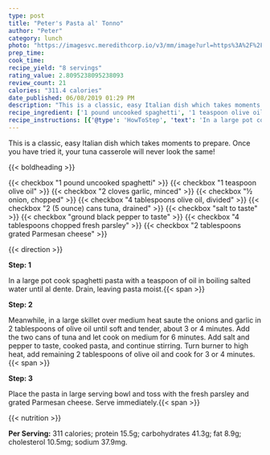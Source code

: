 ```yaml
---
type: post
title: "Peter's Pasta al' Tonno"
author: "Peter"
category: lunch
photo: "https://imagesvc.meredithcorp.io/v3/mm/image?url=https%3A%2F%2Fimages.media-allrecipes.com%2Fuserphotos%2F4477990.jpg"
prep_time: 
cook_time: 
recipe_yield: "8 servings"
rating_value: 2.8095238095238093
review_count: 21
calories: "311.4 calories"
date_published: 06/08/2019 01:29 PM
description: "This is a classic, easy Italian dish which takes moments to prepare. Once you have tried it, your tuna casserole will never look the same!"
recipe_ingredient: ['1 pound uncooked spaghetti', '1 teaspoon olive oil', '2 cloves garlic, minced', '½ onion, chopped', '4 tablespoons olive oil, divided', '2 (5 ounce) cans tuna, drained', 'salt to taste', 'ground black pepper to taste', '4 tablespoons chopped fresh parsley', '2 tablespoons grated Parmesan cheese']
recipe_instructions: [{'@type': 'HowToStep', 'text': 'In a large pot cook spaghetti pasta with a teaspoon of oil in boiling salted water until al dente. Drain, leaving pasta moist.\n'}, {'@type': 'HowToStep', 'text': 'Meanwhile, in a large skillet over medium heat saute the onions and garlic in  2 tablespoons of olive oil until soft and tender, about 3 or 4 minutes. Add the two cans of tuna and let cook on medium for 6 minutes. Add salt and pepper to taste, cooked pasta, and continue stirring. Turn burner to high heat, add remaining 2 tablespoons of olive oil and cook for 3 or 4 minutes.\n'}, {'@type': 'HowToStep', 'text': 'Place the pasta in  large serving bowl and toss with the fresh parsley and grated Parmesan cheese. Serve immediately.\n'}]
---
```


This is a classic, easy Italian dish which takes moments to prepare. Once you have tried it, your tuna casserole will never look the same! 

{{< boldheading >}}

{{< checkbox "1 pound uncooked spaghetti" >}}
{{< checkbox "1 teaspoon olive oil" >}}
{{< checkbox "2 cloves garlic, minced" >}}
{{< checkbox "½  onion, chopped" >}}
{{< checkbox "4 tablespoons olive oil, divided" >}}
{{< checkbox "2 (5 ounce) cans tuna, drained" >}}
{{< checkbox "salt to taste" >}}
{{< checkbox "ground black pepper to taste" >}}
{{< checkbox "4 tablespoons chopped fresh parsley" >}}
{{< checkbox "2 tablespoons grated Parmesan cheese" >}}


{{< direction >}}

**Step: 1**

In a large pot cook spaghetti pasta with a teaspoon of oil in boiling salted water until al dente. Drain, leaving pasta moist.{{< span >}}

**Step: 2**

Meanwhile, in a large skillet over medium heat saute the onions and garlic in  2 tablespoons of olive oil until soft and tender, about 3 or 4 minutes. Add the two cans of tuna and let cook on medium for 6 minutes. Add salt and pepper to taste, cooked pasta, and continue stirring. Turn burner to high heat, add remaining 2 tablespoons of olive oil and cook for 3 or 4 minutes.{{< span >}}

**Step: 3**

Place the pasta in  large serving bowl and toss with the fresh parsley and grated Parmesan cheese. Serve immediately.{{< span >}}

{{< nutrition >}}

**Per Serving:** 311 calories; protein 15.5g; carbohydrates 41.3g; fat 8.9g; cholesterol 10.5mg; sodium 37.9mg.